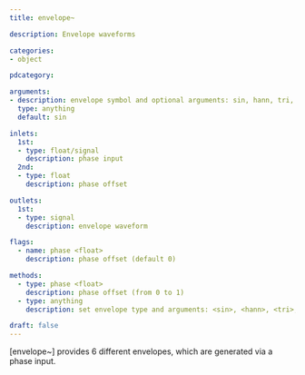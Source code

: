 ```yaml
---
title: envelope~

description: Envelope waveforms

categories:
- object

pdcategory:

arguments:
- description: envelope symbol and optional arguments: sin, hann, tri, vsaw <float>, gauss <float>, and trapezoid <float, float>
  type: anything
  default: sin

inlets:
  1st:
  - type: float/signal
    description: phase input
  2nd:
  - type: float
    description: phase offset

outlets:
  1st:
  - type: signal
    description: envelope waveform

flags:
  - name: phase <float>
    description: phase offset (default 0)

methods:
  - type: phase <float>
    description: phase offset (from 0 to 1)
  - type: anything
    description: set envelope type and arguments: <sin>, <hann>, <tri>, <vsaw, float>, <gauss float>, and <trap float float>

draft: false
---
```


[envelope~] provides 6 different envelopes, which are generated via a phase input.

